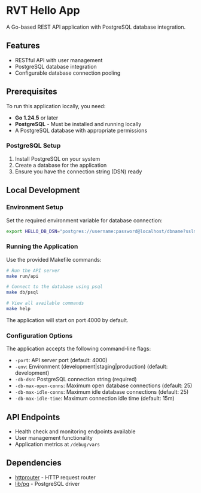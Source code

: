 # RVT Hello App

A Go-based REST API application with PostgreSQL database integration.

## Features

- RESTful API with user management
- PostgreSQL database integration
- Configurable database connection pooling

## Prerequisites

To run this application locally, you need:

- **Go 1.24.5** or later
- **PostgreSQL** - Must be installed and running locally
- A PostgreSQL database with appropriate permissions

### PostgreSQL Setup

1. Install PostgreSQL on your system
2. Create a database for the application
3. Ensure you have the connection string (DSN) ready

## Local Development

### Environment Setup

Set the required environment variable for database connection:

```bash
export HELLO_DB_DSN="postgres://username:password@localhost/dbname?sslmode=disable"
```

### Running the Application

Use the provided Makefile commands:

```bash
# Run the API server
make run/api

# Connect to the database using psql
make db/psql

# View all available commands
make help
```

The application will start on port 4000 by default.

### Configuration Options

The application accepts the following command-line flags:

- `-port`: API server port (default: 4000)
- `-env`: Environment (development|staging|production) (default: development)
- `-db-dsn`: PostgreSQL connection string (required)
- `-db-max-open-conns`: Maximum open database connections (default: 25)
- `-db-max-idle-conns`: Maximum idle database connections (default: 25)
- `-db-max-idle-time`: Maximum connection idle time (default: 15m)

## API Endpoints

- Health check and monitoring endpoints available
- User management functionality
- Application metrics at `/debug/vars`

## Dependencies

- [httprouter](https://github.com/julienschmidt/httprouter) - HTTP request router
- [lib/pq](https://github.com/lib/pq) - PostgreSQL driver